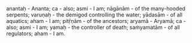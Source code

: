 anantaḥ - Ananta; ca - also; asmi - I am; nāgānām - of the many-hooded serpents; varuṇaḥ - the demigod controlling the water; yādasām - of all aquatics; aham - I am; pitṝṇām - of the ancestors; aryamā - Aryamā; ca - also; asmi - I am; yamaḥ - the controller of death; saṁyamatām - of all regulators; aham - I am.